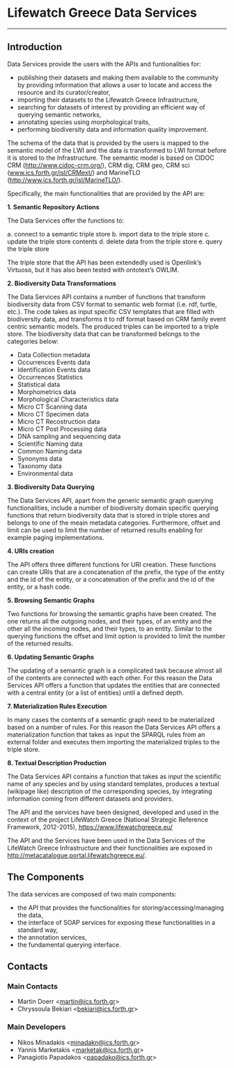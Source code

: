 # Lifewatch Greece Data Services
---
## Introduction

Data Services provide the users with the APIs and funtionalities for:
* publishing their datasets and making them available to the community by providing information that allows a user to locate and access the resource and its curator/creator,
* importing their datasets to the Lifewatch Greece Infrastructure,
* searching for datasets of interest by providing an efficient way of querying semantic networks,
* annotating species using morphological traits,
* performing biodiversity data and information quality improvement. 

The schema of the data that is provided by the users is mapped to the semantic model of the LWI and the data is transformed to LWI format before it is stored to the Infrastructure. The semantic model is based on CIDOC CRM (http://www.cidoc-crm.org/), CRM dig, CRM geo, CRM sci (www.ics.forth.gr/isl/CRMext/) and MarineTLO (http://www.ics.forth.gr/isl/MarineTLO/).

Specifically, the main functionalities that are provided by the API are:

**1. Semantic Repository Actions**

The Data Services offer the functions to:

a. connect to a semantic triple store
b. import data to the triple store
c. update the triple store contents
d. delete data from the triple store
e. query the triple store

  The triple store that the API has been extendedly used is Openlink’s Virtuoso, but it has also been tested with ontotext’s OWLIM.
  
**2. Biodiversity Data Transformations**

The Data Services API contains a number of functions that transform biodiversity data from CSV format to semantic web format (i.e. rdf, turtle, etc.). The code takes as input specific CSV templates that are filled with biodiversity data, and transforms it to rdf format based on CRM family event centric semantic models. The produced triples can be imported to a triple store. The biodiversity data that can be transformed belongs to the categories below:

* Data Collection metadata
* Occurrences Events data
* Identification Events data
* Occurrences Statistics 
* Statistical data
* Morphometrics data
* Morphological Characteristics data
* Micro CT Scanning data
* Micro CT Specimen data
* Micro CT Recostruction data
* Micro CT Post Processing data
* DNA sampling and sequencing data
* Scientific Naming data
* Common Naming data
* Synonyms data
* Taxonomy data
* Environmental data

**3. Biodiversity Data Querying**

The Data Services API, apart from the generic semantic graph querying functionalities, include a number of biodiversity domain specific querying functions that return biodiversity data that is stored in triple stores and belongs to one of the meain metadata categories. Furthermore, offset and limit can be used to limit the number of returned results enabling for example paging implementations.

**4. URIs creation**

The API offers three different functions for URI creation. These functions can create URIs that are a concatenation of the prefix, the type of the entity and the id of the entity, or a concatenation of the prefix and the id of the entity, or a hash code.

**5. Browsing Semantic Graphs**

Two functions for browsing the semantic graphs have been created. The one returns all the outgoing nodes, and their types, of an entity and the other all the incoming nodes, and their types, to an entity. Similar to the querying functions the offset and limit option is provided to limit the number of the returned results.

**6. Updating Semantic Graphs**

The updating of a semantic  graph is a complicated task because almost all of the contents are connected with each other. For this reason the Data Services API offers a function that updates the entities that are connected with a central entity (or a list of entities) until a defined depth.

**7. Materialization Rules Execution**

In many cases the contents of a semantic graph need to be materialized based on a number of rules. For this reason the Data Services API offers a materialization function that takes as input the SPARQL rules from an external folder and executes them importing the materialized triples to the triple store.

**8.	Textual Description Production**

The Data Services API contains a function that takes as input the scientific name of any species and by using standard templates, produces a textual (wikipage like) description of the corresponding species, by integrating information coming from different datasets and providers.

The API and the services have been designed, developed and used in the context of the project LifeWatch Greece (National Strategic Reference Framework, 2012-2015), https://www.lifewatchgreece.eu/

The API and the Services have been used in the Data Services of the LifeWatch Greece Infrastructure and their functionalities are exposed in http://metacatalogue.portal.lifewatchgreece.eu/.

## The Components

The data services are composed of two main components:
* the API that provides the functionalities for storing/accessing/managing the data, 
* the interface of SOAP services for exposing these functionalities in a standard way,
* the annotation services, 
* the fundamental querying interface.

## Contacts
### Main Contacts
*  Martin Doerr &lt;martin@ics.forth.gr&gt;
*  Chryssoula Bekiari &lt;bekiari@ics.forth.gr&gt;

### Main Developers
*  Nikos Minadakis &lt;minadakn@ics.forth.gr&gt;
*  Yannis Marketakis &lt;marketak@ics.forth.gr&gt;
*  Panagiotis Papadakos &lt;papadako@ics.forth.gr&gt;
